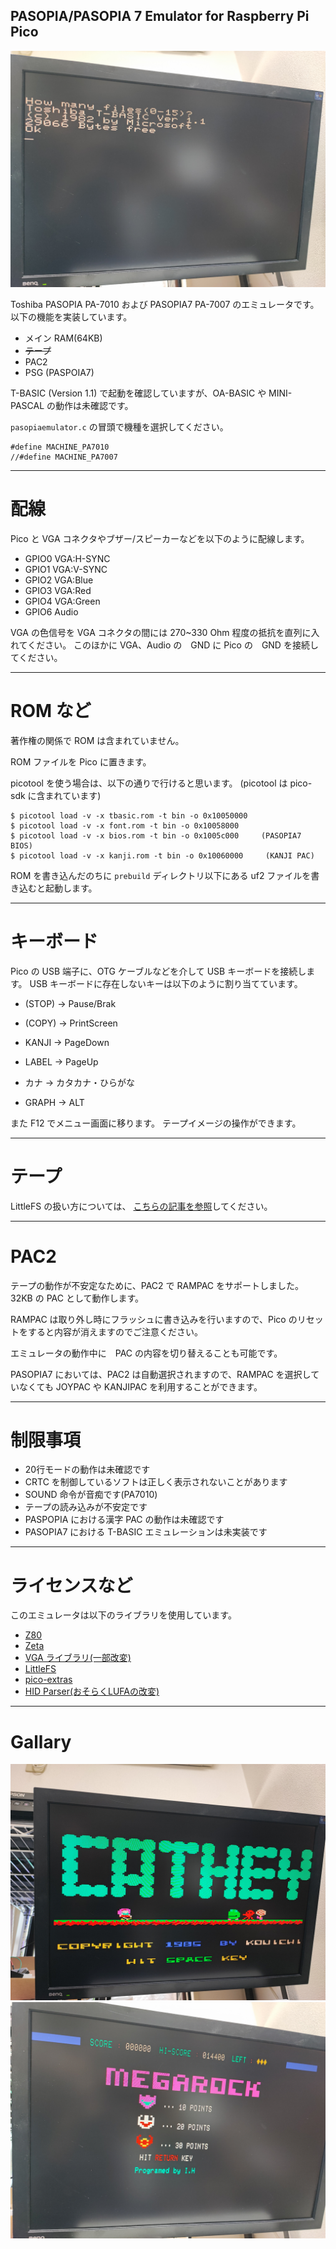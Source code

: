 PASOPIA/PASOPIA 7 Emulator for Raspberry Pi Pico
---

![BASIC prompt](pictures/screenshot00.jpg)

Toshiba PASOPIA PA-7010 および PASOPIA7 PA-7007 のエミュレータです。
以下の機能を実装しています。

- メイン RAM(64KB)
- ~~テープ~~
- PAC2
- PSG (PASPOIA7)

T-BASIC (Version 1.1) で起動を確認していますが、OA-BASIC や MINI-PASCAL の動作は未確認です。

`pasopiaemulator.c` の冒頭で機種を選択してください。

```
#define MACHINE_PA7010
//#define MACHINE_PA7007
```


---
# 配線

Pico と VGA コネクタやブザー/スピーカーなどを以下のように配線します。

- GPIO0 VGA:H-SYNC
- GPIO1 VGA:V-SYNC
- GPIO2 VGA:Blue
- GPIO3 VGA:Red
- GPIO4 VGA:Green
- GPIO6 Audio

VGA の色信号を VGA コネクタの間には 270~330 Ohm 程度の抵抗を直列に入れてください。
このほかに VGA、Audio の　GND に Pico の　GND を接続してください。

---
# ROM など

著作権の関係で ROM は含まれていません。

ROM ファイルを Pico に置きます。

picotool を使う場合は、以下の通りで行けると思います。
(picotool は pico-sdk に含まれています)

```
$ picotool load -v -x tbasic.rom -t bin -o 0x10050000
$ picotool load -v -x font.rom -t bin -o 0x10058000
$ picotool load -v -x bios.rom -t bin -o 0x1005c000     (PASOPIA7 BIOS)
$ picotool load -v -x kanji.rom -t bin -o 0x10060000     (KANJI PAC)
```

ROM を書き込んだのちに `prebuild` ディレクトリ以下にある uf2 ファイルを書き込むと起動します。

---
# キーボード

Pico の USB 端子に、OTG ケーブルなどを介して USB キーボードを接続します。
USB キーボードに存在しないキーは以下のように割り当てています。

- (STOP) → Pause/Brak
- (COPY) → PrintScreen 
- KANJI → PageDown
- LABEL → PageUp

- カナ → カタカナ・ひらがな
- GRAPH → ALT

また F12 でメニュー画面に移ります。
テープイメージの操作ができます。

---
# テープ

LittleFS の扱い方については、
[こちらの記事を参照](https://shippoiincho.github.io/posts/39/)してください。


---
# PAC2

テープの動作が不安定なために、PAC2 で RAMPAC をサポートしました。
32KB の PAC として動作します。

RAMPAC は取り外し時にフラッシュに書き込みを行いますので、Pico のリセットをすると内容が消えますのでご注意ください。

エミュレータの動作中に　PAC の内容を切り替えることも可能です。

PASOPIA7 においては、PAC2 は自動選択されますので、RAMPAC を選択していなくても JOYPAC や KANJIPAC を利用することができます。

---
# 制限事項
- 20行モードの動作は未確認です
- CRTC を制御しているソフトは正しく表示されないことがあります
- SOUND 命令が音痴です(PA7010)
- テープの読み込みが不安定です
- PASPOPIA における漢字 PAC の動作は未確認です
- PASOPIA7 における T-BASIC エミュレーションは未実装です

---
# ライセンスなど

このエミュレータは以下のライブラリを使用しています。

- [Z80](https://github.com/redcode/Z80/tree/master)
- [Zeta](https://github.com/redcode/Zeta)
- [VGA ライブラリ(一部改変)](https://github.com/vha3/Hunter-Adams-RP2040-Demos/tree/master/VGA_Graphics)
- [LittleFS](https://github.com/littlefs-project/littlefs)
- [pico-extras](https://github.com/raspberrypi/pico-extras)
- [HID Parser(おそらくLUFAの改変)](https://gist.github.com/SelvinPL/99fd9af4566e759b6553e912b6a163f9)

---
# Gallary

![game 1](pictures/screenshot01.jpg)
![game 2](pictures/screenshot02.jpg)
